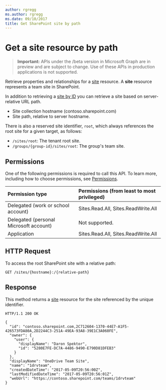 ```yaml
---
author: rgregg
ms.author: rgregg
ms.date: 09/10/2017
title: Get SharePoint site by path
---
```

# Get a site resource by path

> **Important:** APIs under the /beta version in Microsoft Graph are in preview and are subject to change. Use of these APIs in production applications is not supported.

Retrieve properties and relationships for a [site][] resource.
A **site** resource represents a team site in SharePoint.

[site]: ../resources/site.md

In addition to retrieving a [site by ID](site-get.md) you can retrieve a site based on server-relative URL path.

* Site collection hostname (contoso.sharepoint.com)
* Site path, relative to server hostname.

There is also a reserved site identifier, `root`, which always references the root site for a given target, as follows:

* `/sites/root`: The tenant root site.
* `/groups/{group-id}/sites/root`: The group's team site.

## Permissions

One of the following permissions is required to call this API. To learn more, including how to choose permissions, see [Permissions](/graph/permissions-reference).

|Permission type      | Permissions (from least to most privileged)              |
|:--------------------|:---------------------------------------------------------|
|Delegated (work or school account) | Sites.Read.All, Sites.ReadWrite.All    |
|Delegated (personal Microsoft account) | Not supported.    |
|Application | Sites.Read.All, Sites.ReadWrite.All |

## HTTP Request

To access the root SharePoint site with a relative path:

<!-- { "blockType": "request", "name": "get-site-by-hostname-and-path", "scopes": "service.sharepoint sites.read.all" } -->

```http
GET /sites/{hostname}:/{relative-path}
```

## Response

This method returns a [site][] resource for the site referenced by the unique identifier.

<!-- { "blockType": "response", "truncated": true, "@odata.type": "microsoft.graph.site" } -->

```http
HTTP/1.1 200 OK

{
  "id": "contoso.sharepoint.com,2C712604-1370-44E7-A1F5-426573FDA80A,2D2244C3-251A-49EA-93A8-39E1C3A060FE",
  "owner": {
    "user": { 
      "displayName": "Daron Spektor",
      "id": "5280E7FE-DC7A-4486-9490-E790D81DFEB3"
    }
  },
  "displayName": "OneDrive Team Site",
  "name": "1drvteam",
  "createdDateTime": "2017-05-09T20:56:00Z",
  "lastModifiedDateTime": "2017-05-09T20:56:01Z",
  "webUrl": "https://contoso.sharepoint.com/teams/1drvteam"
}
```

<!-- {
  "type": "#page.annotation",
  "description": "",
  "keywords": "",
  "section": "documentation",
  "tocPath": "Sites/Get by path"
} -->
